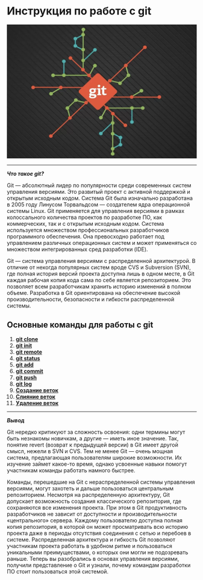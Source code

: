 # Инструкция по работе с git

![git-logo](./assets/img/git.png)

---
   ***Что такое git?***
   
Git — абсолютный лидер по популярности среди современных систем управления версиями. Это развитый проект с активной поддержкой и открытым исходным кодом. Система Git была изначально разработана в 2005 году Линусом Торвальдсом — создателем ядра операционной системы Linux. Git применяется для управления версиями в рамках колоссального количества проектов по разработке ПО, как коммерческих, так и с открытым исходным кодом. Система используется множеством профессиональных разработчиков программного обеспечения. Она превосходно работает под управлением различных операционных систем и может применяться со множеством интегрированных сред разработки (IDE).

Git — система управления версиями с распределенной архитектурой. В отличие от некогда популярных систем вроде CVS и Subversion (SVN), где полная история версий проекта доступна лишь в одном месте, в Git каждая рабочая копия кода сама по себе является репозиторием. Это позволяет всем разработчикам хранить историю изменений в полном объеме. Разработка в Git ориентирована на обеспечение высокой производительности, безопасности и гибкости распределенной системы.

## Основные команды для работы с git
   1. **[git clone](./git%20clone.md)**
   2. **[git init](./git%20init.md)**
   3. **[git remote](./git%20remote.md)**
   4. **[git status](./git%20status.md)**
   5. **[git add](./git%20add.md)**
   6. **[git commit](./git%20commit.md)**
   7. **[git push](./git%20push.md)**
   8. **[git log](./git%20log.md)**
   9. **[Создание веток](./создание%20веток.md)**
   10. **[Слияние веток](./слияние%20веток.md)**
   11. **[Удаление веток](./удаление%20веток.md)**
---
***Вывод***

Git нередко критикуют за сложность освоения: одни термины могут быть незнакомы новичкам, а другие — иметь иное значение. Так, понятие revert (возврат к предыдущей версии) в Git имеет другой смысл, нежели в SVN и CVS. Тем не менее Git — очень мощная система, предлагающая пользователям широкие возможности. Их изучение займет какое-то время, однако усвоенные навыки помогут участникам команды работать намного быстрее.

Команды, перешедшие на Git с нераспределенной системы управления версиями, могут захотеть и дальше пользоваться центральным репозиторием. Несмотря на распределенную архитектуру, Git допускает возможность создания классического репозитория, где сохраняются все изменения проекта. При этом в Git продуктивность разработчиков не зависит от доступности и производительности «центрального» сервера. Каждому пользователю доступна полная копия репозитория, в которой он может просматривать всю историю проекта даже в периоды отсутствия соединения с сетью и перебоев в системе. Распределенная архитектура и гибкость Git позволяют участникам проекта работать в удобном ритме и пользоваться уникальными преимуществами, о которых они могли не подозревать раньше. Теперь вы разобрались в основах управления версиями, получили представление о Git и узнали, почему командам разработки ПО стоит пользоваться этой системой. 